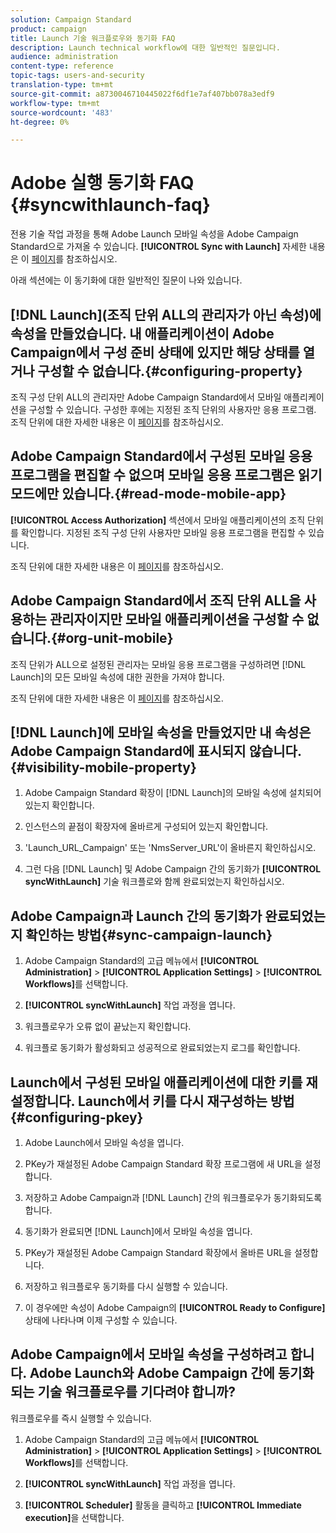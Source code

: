 ```yaml
---
solution: Campaign Standard
product: campaign
title: Launch 기술 워크플로우와 동기화 FAQ
description: Launch technical workflow에 대한 일반적인 질문입니다.
audience: administration
content-type: reference
topic-tags: users-and-security
translation-type: tm+mt
source-git-commit: a8730046710445022f6df1e7af407bb078a3edf9
workflow-type: tm+mt
source-wordcount: '483'
ht-degree: 0%

---
```



# Adobe 실행 동기화 FAQ {#syncwithlaunch-faq}

전용 기술 작업 과정을 통해 Adobe Launch 모바일 속성을 Adobe Campaign Standard으로 가져올 수 있습니다. **[!UICONTROL Sync with Launch]** 자세한 내용은 이 [페이지](../../administration/using/technical-workflows.md)를 참조하십시오.

아래 섹션에는 이 동기화에 대한 일반적인 질문이 나와 있습니다.

## [!DNL Launch](조직 단위 ALL의 관리자가 아닌 속성)에 속성을 만들었습니다. 내 애플리케이션이 Adobe Campaign에서 구성 준비 상태에 있지만 해당 상태를 열거나 구성할 수 없습니다.{#configuring-property}

조직 구성 단위 ALL의 관리자만 Adobe Campaign Standard에서 모바일 애플리케이션을 구성할 수 있습니다. 구성한 후에는 지정된 조직 단위의 사용자만
응용 프로그램. 조직 단위에 대한 자세한 내용은 이 [페이지](../../administration/using/organizational-units.md)를 참조하십시오.

## Adobe Campaign Standard에서 구성된 모바일 응용 프로그램을 편집할 수 없으며 모바일 응용 프로그램은 읽기 모드에만 있습니다.{#read-mode-mobile-app}

**[!UICONTROL Access Authorization]** 섹션에서 모바일 애플리케이션의 조직 단위를 확인합니다. 지정된 조직 구성 단위 사용자만 모바일 응용 프로그램을 편집할 수 있습니다.

조직 단위에 대한 자세한 내용은 이 [페이지](../../administration/using/organizational-units.md)를 참조하십시오.

## Adobe Campaign Standard에서 조직 단위 ALL을 사용하는 관리자이지만 모바일 애플리케이션을 구성할 수 없습니다.{#org-unit-mobile}

조직 단위가 ALL으로 설정된 관리자는 모바일 응용 프로그램을 구성하려면 [!DNL Launch]의 모든 모바일 속성에 대한 권한을 가져야 합니다.

조직 단위에 대한 자세한 내용은 이 [페이지](../../administration/using/organizational-units.md)를 참조하십시오.

## [!DNL Launch]에 모바일 속성을 만들었지만 내 속성은 Adobe Campaign Standard에 표시되지 않습니다.{#visibility-mobile-property}

1. Adobe Campaign Standard 확장이 [!DNL Launch]의 모바일 속성에 설치되어 있는지 확인합니다.

1. 인스턴스의 끝점이 확장자에 올바르게 구성되어 있는지 확인합니다.

1. &#39;Launch_URL_Campaign&#39; 또는 &#39;NmsServer_URL&#39;이 올바른지 확인하십시오.

1. 그런 다음 [!DNL Launch] 및 Adobe Campaign 간의 동기화가 **[!UICONTROL syncWithLaunch]** 기술 워크플로와 함께 완료되었는지 확인하십시오.

## Adobe Campaign과 Launch 간의 동기화가 완료되었는지 확인하는 방법{#sync-campaign-launch}

1. Adobe Campaign Standard의 고급 메뉴에서 **[!UICONTROL Administration]** > **[!UICONTROL Application Settings]** > **[!UICONTROL Workflows]**&#x200B;를 선택합니다.

1. **[!UICONTROL syncWithLaunch]** 작업 과정을 엽니다.

1. 워크플로우가 오류 없이 끝났는지 확인합니다.

1. 워크플로 동기화가 활성화되고 성공적으로 완료되었는지 로그를 확인합니다.

## Launch에서 구성된 모바일 애플리케이션에 대한 키를 재설정합니다. Launch에서 키를 다시 재구성하는 방법{#configuring-pkey}

1. Adobe Launch에서 모바일 속성을 엽니다.

1. PKey가 재설정된 Adobe Campaign Standard 확장 프로그램에 새 URL을 설정합니다.

1. 저장하고 Adobe Campaign과 [!DNL Launch] 간의 워크플로우가 동기화되도록 합니다.

1. 동기화가 완료되면 [!DNL Launch]에서 모바일 속성을 엽니다.

1. PKey가 재설정된 Adobe Campaign Standard 확장에서 올바른 URL을 설정합니다.

1. 저장하고 워크플로우 동기화를 다시 실행할 수 있습니다.

1. 이 경우에만 속성이 Adobe Campaign의 **[!UICONTROL Ready to Configure]** 상태에 나타나며 이제 구성할 수 있습니다.

## Adobe Campaign에서 모바일 속성을 구성하려고 합니다. Adobe Launch와 Adobe Campaign 간에 동기화되는 기술 워크플로우를 기다려야 합니까?

워크플로우를 즉시 실행할 수 있습니다.

1. Adobe Campaign Standard의 고급 메뉴에서 **[!UICONTROL Administration]** > **[!UICONTROL Application Settings]** > **[!UICONTROL Workflows]**&#x200B;를 선택합니다.

1. **[!UICONTROL syncWithLaunch]** 작업 과정을 엽니다.

1. **[!UICONTROL Scheduler]** 활동을 클릭하고 **[!UICONTROL Immediate execution]**&#x200B;을 선택합니다.

